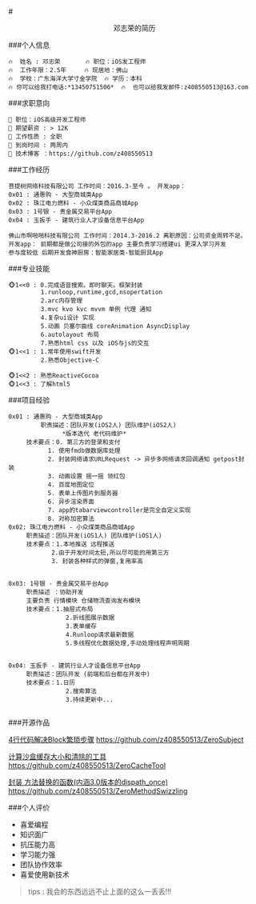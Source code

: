 #<Center>邓志荣的简历</Center>

###个人信息
```
🔥  姓名 : 邓志荣       🔥 职位：iOS发工程师
🔥  工作年限：2.5年     🔥 现居地：佛山
🔥  学校：广东海洋大学寸金学院  🔥 学历：本科
🔥 你可以给我打电话:*13450751506*  🔥  也可以给我发邮件:z408550513@163.com
```

###求职意向
```
👑 职位：iOS高级开发工程师
👑 期望薪资 : > 12K
👑 工作性质 : 全职
👑 到岗时间 : 两周内
👑 技术博客 ：https://github.com/z408550513

```

###工作经历
```
菩提树网络科技有限公司 工作时间：2016.3-至今 。 开发app：
0x01 : 通惠购 - 大型商城类App
0x02 : 珠江电力燃料 - 小众煤类商品商城App
0x03 : 1号银 - 贵金属交易平台App
0x04 : 玉扳手 - 建筑行业人才设备信息平台App

佛山市啊啪啪科技有限公司 工作时间：2014.3-2016.2 离职原因：公司资金周转不足。 
开发app： 前期都是做公司接的外包的app 主要负责学习搭建ui 更深入学习开发 
参与度较低 后期开发食神厨房：智能家居类-智能厨具App

```
###专业技能
```
🐵1<<0 : 0.完成语音搜索。即时聊天。框架封装
     	 1.runloop,runtime,gcd,nsopertation
     	 2.arc内存管理
     	 3.mvc kvo kvc mvvm 单例 代理 通知 
     	 4.复杂ui设计 实现
     	 5.动画 贝塞尔曲线 coreAnimation AsyncDisplay
     	 6.autolayout 布局 
     	 7.熟悉html css 以及 iOS与js的交互
🐵1<<1 : 1.常年使用swift开发
     	 2.熟悉Objective-C
     	 
🐵1<<2 : 熟悉ReactiveCocoa 
🐵1<<3 : 了解html5
```


###项目经验
```
0x01 : 通惠购 - 大型商城类App
         职责描述：团队开发(iOS2人) 团队维护(iOS2人)
               *版本迭代 老代码维护*
     技术要点：0. 第三方的登录和支付
           1. 使用fmdb做数据库处理
           2. 封装网络请求URLRequest -> 异步多网络请求回调通知 getpost封                      装
           3. 动画设置 摇一摇 领红包
           4. 百度地图定位
           5. 表单上传图片到服务器
           6. 异步渲染界面
           7. app的tabarviewcontroller是完全自定义实现
           8. 对称加密算法 
0x02: 珠江电力燃料 - 小众煤类商品商城App
     职责描述：团队开发(iOS1人) 团队维护(iOS1人)
     技术要点：1.本地推送 远程推送
           	2.由于开发时间太短,所以尽可能的用第三方
          	3. 封装各种样式的弹窗,复用率高
           

0x03: 1号银 - 贵金属交易平台App
     职责描述 ：协助开发
     主要负责 行情模块 仓储物流查询发布模块
     技术要点：1.抽屉式布局
     		 	2.折线图展示数据
     		 	3.表单缓存
     		 	4.Runloop请求最新数据
     		 	5.多线程优化数据处理,手动处理线程声明周期
     		 		

0x04: 玉扳手 - 建筑行业人才设备信息平台App
     职责描述：团队开发 (前端和后台都在开发中)
     技术要点：1.日历
     			2.搜索算法
     			3.持续更新中...
         
```

###开源作品


[4行代码解决Block繁琐步骤](https://github.com/z408550513/ZeroSubject) https://github.com/z408550513/ZeroSubject

[计算沙盒缓存大小和清除的工具](https://github.com/z408550513/ZeroCacheTool) https://github.com/z408550513/ZeroCacheTool

[封装 方法替换的函数(内涵3.0版本的dispath_once)](https://github.com/z408550513/ZeroMethodSwizzling) https://github.com/z408550513/ZeroMethodSwizzling


###个人评价
* 喜爱编程 
* 知识面广
* 抗压能力高 
* 学习能力强
* 团队协作效率
* 喜爱使用新技术

> tips : 我会的东西远远不止上面的这么一丢丢!!!

